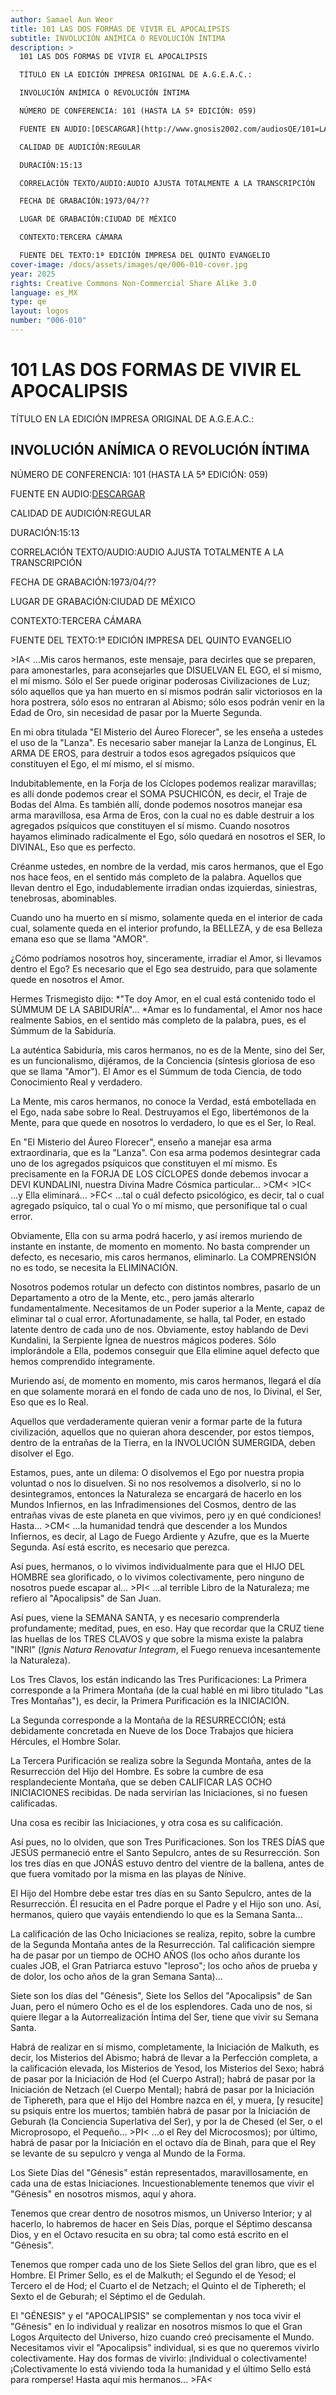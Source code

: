 ```yaml
---
author: Samael Aun Weor
title: 101 LAS DOS FORMAS DE VIVIR EL APOCALIPSIS
subtitle: INVOLUCIÓN ANÍMICA O REVOLUCIÓN ÍNTIMA
description: >
  101 LAS DOS FORMAS DE VIVIR EL APOCALIPSIS

  TÍTULO EN LA EDICIÓN IMPRESA ORIGINAL DE A.G.E.A.C.:

  INVOLUCIÓN ANÍMICA O REVOLUCIÓN ÍNTIMA

  NÚMERO DE CONFERENCIA: 101 (HASTA LA 5ª EDICIÓN: 059)

  FUENTE EN AUDIO:[DESCARGAR](http://www.gnosis2002.com/audiosQE/101=LAS-DOS-FORMAS-DE-VIVIR-EL-APOCALIPSIS.zip)

  CALIDAD DE AUDICIÓN:REGULAR

  DURACIÓN:15:13

  CORRELACIÓN TEXTO/AUDIO:AUDIO AJUSTA TOTALMENTE A LA TRANSCRIPCIÓN

  FECHA DE GRABACIÓN:1973/04/??

  LUGAR DE GRABACIÓN:CIUDAD DE MÉXICO

  CONTEXTO:TERCERA CÁMARA

  FUENTE DEL TEXTO:1ª EDICIÓN IMPRESA DEL QUINTO EVANGELIO
cover-image: /docs/assets/images/qe/006-010-cover.jpg
year: 2025
rights: Creative Commons Non-Commercial Share Alike 3.0
language: es_MX
type: qe
layout: logos
number: "006-010"
---
```

# 101 LAS DOS FORMAS DE VIVIR EL APOCALIPSIS

TÍTULO EN LA EDICIÓN IMPRESA ORIGINAL DE A.G.E.A.C.:

## INVOLUCIÓN ANÍMICA O REVOLUCIÓN ÍNTIMA

NÚMERO DE CONFERENCIA: 101 (HASTA LA 5ª EDICIÓN: 059)

FUENTE EN AUDIO:[DESCARGAR](http://www.gnosis2002.com/audiosQE/101=LAS-DOS-FORMAS-DE-VIVIR-EL-APOCALIPSIS.zip)

CALIDAD DE AUDICIÓN:REGULAR

DURACIÓN:15:13

CORRELACIÓN TEXTO/AUDIO:AUDIO AJUSTA TOTALMENTE A LA TRANSCRIPCIÓN

FECHA DE GRABACIÓN:1973/04/??

LUGAR DE GRABACIÓN:CIUDAD DE MÉXICO

CONTEXTO:TERCERA CÁMARA

FUENTE DEL TEXTO:1ª EDICIÓN IMPRESA DEL QUINTO EVANGELIO

\>IA< ...Mis caros hermanos, este mensaje, para decirles que se preparen, para amonestarles, para aconsejarles que DISUELVAN EL EGO, el sí mismo, el mí mismo. Sólo el Ser puede originar poderosas Civilizaciones de Luz; sólo aquellos que ya han muerto en sí mismos podrán salir victoriosos en la hora postrera, sólo esos no entraran al Abismo; sólo esos podrán venir en la Edad de Oro, sin necesidad de pasar por la Muerte Segunda.

En mi obra titulada "El Misterio del Áureo Florecer", se les enseña a ustedes el uso de la "Lanza". Es necesario saber manejar la Lanza de Longinus, EL ARMA DE EROS, para destruir a todos esos agregados psíquicos que constituyen el Ego, el mí mismo, el sí mismo.

Indubitablemente, en la Forja de los Cíclopes podemos realizar maravillas; es allí donde podemos crear el SOMA PSUCHICÓN, es decir, el Traje de Bodas del Alma. Es también allí, donde podemos nosotros manejar esa arma maravillosa, esa Arma de Eros, con la cual no es dable destruir a los agregados psíquicos que constituyen el sí mismo. Cuando nosotros hayamos eliminado radicalmente el Ego, sólo quedará en nosotros el SER, lo DIVINAL, Eso que es perfecto.

Créanme ustedes, en nombre de la verdad, mis caros hermanos, que el Ego nos hace feos, en el sentido más completo de la palabra. Aquellos que llevan dentro el Ego, indudablemente irradian ondas izquierdas, siniestras, tenebrosas, abominables.

Cuando uno ha muerto en sí mismo, solamente queda en el interior de cada cual, solamente queda en el interior profundo, la BELLEZA, y de esa Belleza emana eso que se llama "AMOR".

¿Cómo podríamos nosotros hoy, sinceramente, irradiar el Amor, si llevamos dentro el Ego? Es necesario que el Ego sea destruido, para que solamente quede en nosotros el Amor.

Hermes Trismegisto dijo: *"Te doy Amor, en el cual está contenido todo el SÚMMUM DE LA SABIDURÍA"... *Amar es lo fundamental, el Amor nos hace realmente Sabios, en el sentido más completo de la palabra, pues, es el Súmmum de la Sabiduría.

La auténtica Sabiduría, mis caros hermanos, no es de la Mente, sino del Ser, es un funcionalismo, dijéramos, de la Conciencia (síntesis gloriosa de eso que se llama "Amor"). El Amor es el Súmmum de toda Ciencia, de todo Conocimiento Real y verdadero.

La Mente, mis caros hermanos, no conoce la Verdad, está embotellada en el Ego, nada sabe sobre lo Real. Destruyamos el Ego, libertémonos de la Mente, para que quede en nosotros lo verdadero, lo que es el Ser, lo Real.

En "El Misterio del Áureo Florecer", enseño a manejar esa arma extraordinaria, que es la "Lanza". Con esa arma podemos desintegrar cada uno de los agregados psíquicos que constituyen el mí mismo. Es precisamente en la FORJA DE LOS CÍCLOPES donde debemos invocar a DEVI KUNDALINI, nuestra Divina Madre Cósmica particular... \>CM< \>IC< ...y Ella eliminará... \>FC< ...tal o cuál defecto psicológico, es decir, tal o cual agregado psíquico, tal o cual Yo o mí mismo, que personifique tal o cual error.

Obviamente, Ella con su arma podrá hacerlo, y así iremos muriendo de instante en instante, de momento en momento. No basta comprender un defecto, es necesario, mis caros hermanos, eliminarlo. La COMPRENSIÓN no es todo, se necesita la ELIMINACIÓN.

Nosotros podemos rotular un defecto con distintos nombres, pasarlo de un Departamento a otro de la Mente, etc., pero jamás alterarlo fundamentalmente. Necesitamos de un Poder superior a la Mente, capaz de eliminar tal o cual error. Afortunadamente, se halla, tal Poder, en estado latente dentro de cada uno de nos. Obviamente, estoy hablando de Devi Kundalini, la Serpiente Ígnea de nuestros mágicos poderes. Sólo implorándole a Ella, podemos conseguir que Ella elimine aquel defecto que hemos comprendido íntegramente.

Muriendo así, de momento en momento, mis caros hermanos, llegará el día en que solamente morará en el fondo de cada uno de nos, lo Divinal, el Ser, Eso que es lo Real.

Aquellos que verdaderamente quieran venir a formar parte de la futura civilización, aquellos que no quieran ahora descender, por estos tiempos, dentro de la entrañas de la Tierra, en la INVOLUCIÓN SUMERGIDA, deben disolver el Ego.

Estamos, pues, ante un dilema: O disolvemos el Ego por nuestra propia voluntad o nos lo disuelven. Si no nos resolvemos a disolverlo, si no lo desintegramos, entonces la Naturaleza se encargará de hacerlo en los Mundos Infiernos, en las Infradimensiones del Cosmos, dentro de las entrañas vivas de este planeta en que vivimos, pero ¡y en qué condiciones! Hasta... \>CM< ...la humanidad tendrá que descender a los Mundos Infiernos, es decir, al Lago de Fuego Ardiente y Azufre, que es la Muerte Segunda. Así está escrito, es necesario que perezca.

Así pues, hermanos, o lo vivimos individualmente para que el HIJO DEL HOMBRE sea glorificado, o lo vivimos colectivamente, pero ninguno de nosotros puede escapar al... \>PI< ...al terrible Libro de la Naturaleza; me refiero al "Apocalipsis" de San Juan.

Así pues, viene la SEMANA SANTA, y es necesario comprenderla profundamente; meditad, pues, en eso. Hay que recordar que la CRUZ tiene las huellas de los TRES CLAVOS y que sobre la misma existe la palabra "INRI" (*Ignis Natura Renovatur Integram*, el Fuego renueva incesantemente la Naturaleza).

Los Tres Clavos, los están indicando las Tres Purificaciones: La Primera corresponde a la Primera Montaña (de la cual hablé en mi libro titulado "Las Tres Montañas"), es decir, la Primera Purificación es la INICIACIÓN.

La Segunda corresponde a la Montaña de la RESURRECCIÓN; está debidamente concretada en Nueve de los Doce Trabajos que hiciera Hércules, el Hombre Solar.

La Tercera Purificación se realiza sobre la Segunda Montaña, antes de la Resurrección del Hijo del Hombre. Es sobre la cumbre de esa resplandeciente Montaña, que se deben CALIFICAR LAS OCHO INICIACIONES recibidas. De nada servirían las Iniciaciones, si no fuesen calificadas.

Una cosa es recibir las Iniciaciones, y otra cosa es su calificación.

Así pues, no lo olviden, que son Tres Purificaciones. Son los TRES DÍAS que JESÚS permaneció entre el Santo Sepulcro, antes de su Resurrección. Son los tres días en que JONÁS estuvo dentro del vientre de la ballena, antes de que fuera vomitado por la misma en las playas de Nínive.

El Hijo del Hombre debe estar tres días en su Santo Sepulcro, antes de la Resurrección. Él resucita en el Padre porque el Padre y el Hijo son uno. Así, hermanos, quiero que vayáis entendiendo lo que es la Semana Santa...

La calificación de las Ocho Iniciaciones se realiza, repito, sobre la cumbre de la Segunda Montaña antes de la Resurrección. Tal calificación siempre ha de pasar por un tiempo de OCHO AÑOS (los ocho años durante los cuales JOB, el Gran Patriarca estuvo "leproso"; los ocho años de prueba y de dolor, los ocho años de la gran Semana Santa)...

Siete son los días del "Génesis", Siete los Sellos del "Apocalipsis" de San Juan, pero el número Ocho es el de los esplendores. Cada uno de nos, si quiere llegar a la Autorrealización Íntima del Ser, tiene que vivir su Semana Santa.

Habrá de realizar en sí mismo, completamente, la Iniciación de Malkuth, es decir, los Misterios del Abismo; habrá de llevar a la Perfección completa, a la calificación elevada, los Misterios de Yesod, los Misterios del Sexo; habrá de pasar por la Iniciación de Hod (el Cuerpo Astral); habrá de pasar por la Iniciación de Netzach (el Cuerpo Mental); habrá de pasar por la Iniciación de Tiphereth, para que el Hijo del Hombre nazca en él, y muera, [y resucite] su psiquis entre los muertos; también habrá de pasar por la Iniciación de Geburah (la Conciencia Superlativa del Ser), y por la de Chesed (el Ser, o el Microprosopo, el Pequeño... \>PI< ...o el Rey del Microcosmos); por último, habrá de pasar por la Iniciación en el octavo día de Binah, para que el Rey se levante de su sepulcro y venga al Mundo de la Forma.

Los Siete Días del "Génesis" están representados, maravillosamente, en cada una de estas Iniciaciones. Incuestionablemente tenemos que vivir el "Génesis" en nosotros mismos, aquí y ahora.

Tenemos que crear dentro de nosotros mismos, un Universo Interior; y al hacerlo, lo habremos de hacer en Seis Días, porque el Séptimo descansa Dios, y en el Octavo resucita en su obra; tal como está escrito en el "Génesis".

Tenemos que romper cada uno de los Siete Sellos del gran libro, que es el Hombre. El Primer Sello, es el de Malkuth; el Segundo el de Yesod; el Tercero el de Hod; el Cuarto el de Netzach; el Quinto el de Tiphereth; el Sexto el de Geburah; el Séptimo el de Gedulah.

El "GÉNESIS" y el "APOCALIPSIS" se complementan y nos toca vivir el "Génesis" en lo individual y realizar en nosotros mismos lo que el Gran Logos Arquitecto del Universo, hizo cuando creó precisamente el Mundo. Necesitamos vivir el "Apocalipsis" individual, si es que no queremos vivirlo colectivamente. Hay dos formas de vivirlo: ¡Individual o colectivamente! ¡Colectivamente lo está viviendo toda la humanidad y el último Sello está para romperse! Hasta aquí mis hermanos... \>FA<

